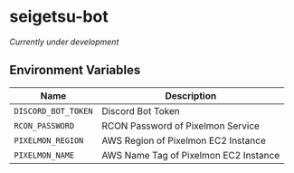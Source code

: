 # seigetsu-bot

_Currently under development_

## Environment Variables

| Name | Description |
|-|-|
| `DISCORD_BOT_TOKEN` | Discord Bot Token |
| `RCON_PASSWORD` | RCON Password of Pixelmon Service |
| `PIXELMON_REGION` | AWS Region of Pixelmon EC2 Instance |
| `PIXELMON_NAME` | AWS Name Tag of Pixelmon EC2 Instance |
